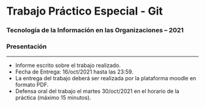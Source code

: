 # Trabajo Práctico Especial - Git
### Tecnología de la Información en las Organizaciones – 2021

### Presentación
--------------------------------

* Informe escrito sobre el trabajo realizado.
* Fecha de Entrega: 16/oct/2021 hasta las 23:59.
* La entrega del trabajo deberá ser realizada por la plataforma moodle en formato PDF.
* Defensa oral del trabajo el martes 30/oct/2021 en el horario de la práctica (máximo 15 minutos).
